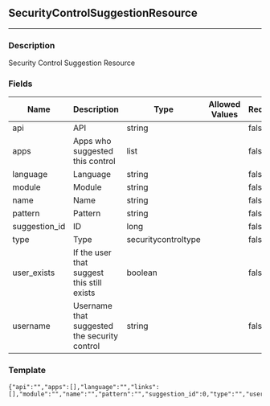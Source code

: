 ## SecurityControlSuggestionResource
---
### Description
Security Control Suggestion Resource
### Fields
| Name | Description | Type | Allowed Values | Required |
| ---- | ----------- | ---- | -------------- | -------- |
| api | API | string |  | false |
| apps | Apps who suggested this control | list |  | false |
| language | Language | string |  | false |
| module | Module | string |  | false |
| name | Name | string |  | false |
| pattern | Pattern | string |  | false |
| suggestion_id | ID | long |  | false |
| type | Type | securitycontroltype |  | false |
| user_exists | If the user that suggest this still exists | boolean |  | false |
| username | Username that suggested the security control | string |  | false |
### Template
```
{"api":"","apps":[],"language":"","links":[],"module":"","name":"","pattern":"","suggestion_id":0,"type":"","user_exists":true,"username":""}
```
